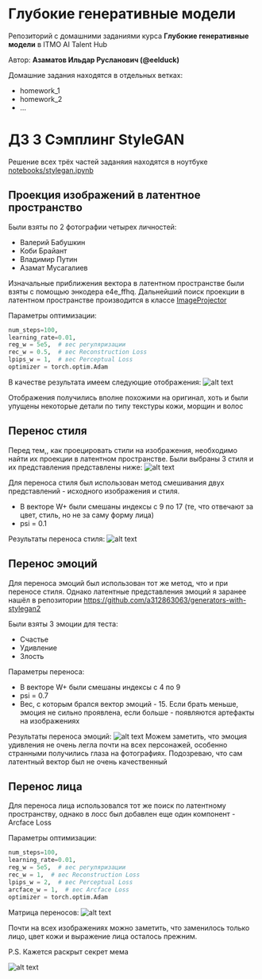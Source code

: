 # Глубокие генеративные модели

Репозиторий с домашними заданиями курса __Глубокие генеративные модели__ в ITMO AI Talent Hub

Автор: __Азаматов Ильдар Русланович (@eelduck)__

Домашние задания находятся в отдельных ветках:
- homework_1
- homework_2
- ...

# ДЗ 3 Сэмплинг StyleGAN

Решение всех трёх частей заданяия находятся в ноутбуке [notebooks/stylegan.ipynb](notebooks/stylegan.ipynb)

## Проекция изображений в латентное пространство

Были взяты по 2 фотографии четырех личностей:
- Валерий Бабушкин
- Коби Брайант
- Владимир Путин
- Азамат Мусагалиев

Изначальные приближения вектора в латентном пространстве были взяты с помощью энкодера e4e_ffhq. Дальнейший поиск проекции в латентном пространстве производится в классе [ImageProjector](src/image_projector.py)

Параметры оптимизации:
```python
num_steps=100,
learning_rate=0.01,
reg_w = 5e5,  # вес регуляризации
rec_w = 0.5,  # вес Reconstruction Loss 
lpips_w = 1,  # вес Perceptual Loss
optimizer = torch.optim.Adam
```

В качестве результата имеем следующие отображения:
![alt text](readme_imgs/image.png)

Отображения получились вполне похожими на оригинал, хоть и были упущены некоторые детали по типу текстуры кожи, морщин и волос

## Перенос стиля

Перед тем,, как проецировать стили на изображения, необходимо найти их проекции в латентном пространстве. Были выбраны 3 стиля и их представления представлены ниже:
![alt text](readme_imgs/image-1.png)

Для переноса стиля был использован метод смешивания двух представлений - исходного изображения и стиля.
- В векторе W+ были смешаны индексы с 9 по 17 (те, что отвечают за цвет, стиль, но не за саму форму лица)
- psi = 0.1 

Результаты переноса стиля:
![alt text](readme_imgs/image-2.png)

## Перенос эмоций

Для переноса эмоций был использован тот же метод, что и при переносе стиля.
Однако латентные представления эмоций я заранее нашёл в репозитории https://github.com/a312863063/generators-with-stylegan2

Были взяты 3 эмоции для теста:
- Счастье
- Удивление
- Злость

Параметры переноса:
- В векторе W+ были смешаны индексы с 4 по 9
- psi = 0.7
- Вес, с которым брался вектор эмоций - 15. Если брать меньше, эмоция не сильно проявлена, если больше - появляются артефакты на изображениях

Результаты переноса эмоций:
![alt text](readme_imgs/image-3.png)
Можем заметить, что эмоция удивления не очень легла почти на всех персонажей, особенно странными получились глаза на фотографиях. Подозреваю, что сам латентный вектор был не очень качественный

## Перенос лица

Для переноса лица использовался тот же поиск по латентному пространству, однако в лосс был добавлен еще один компонент - Arcface Loss

Параметры оптимизации:
```python
num_steps=100,
learning_rate=0.01,
reg_w = 5e5,  # вес регуляризации
rec_w = 1,  # вес Reconstruction Loss 
lpips_w = 2,  # вес Perceptual Loss
arcface_w = 1,  # вес Arcface Loss
optimizer = torch.optim.Adam
```

Матрица переносов:
![alt text](readme_imgs/image-4.png)

Почти на всех изображениях можно заметить, что заменилось только лицо, цвет кожи и выражение лица осталось прежним.

P.S. Кажется раскрыт секрет мема

![alt text](readme_imgs/image-5.png)